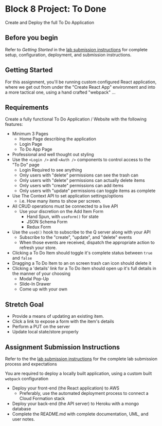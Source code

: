# Block 8 Project: To Done

Create and Deploy the full To Do Application

## Before you begin
Refer to *Getting Started*  in the [lab submission instructions](../../../reference/submission-instructions/labs/README.md) for complete setup, configuration, deployment, and submission instructions.


## Getting Started

For this assignment, you'll be running custom configured React application, where we get out from under the "Create React App" environment and into a more tactical one, using a hand crafted "webpack" ... 

## Requirements

Create a fully functional To Do Application / Website with the following features:
* Minimum 3 Pages
  * Home Page describing the application
  * Login Page
  * To Do App Page
* Professional and well thought out styling
* Use the `<Login />` and `<Auth />` components to control access to the "To Do" page
  * Login Required to see anything
  * Only users with "delete" permissions can see the trash can
  * Only users with "delete" permissions can actually delete items
  * Only users with "create" permissions can add items
  * Only users with "update" permissions can toggle items as complete
* Use The Context API to set application settings/options
  * i.e. How many items to show per screen.
* All CRUD operations must be connected to a live API
  * Use your discretion on the Add Item Form
    * Hand Spun, with `useForm()` for state
    * JSON Schema Form
    * Redux Form
* Use the `useQ()` hook to subscribe to the Q server along with your API
  * Subscribe to the "create", "update", and "delete" events
  * When those events are received, dispatch the appropriate action to refresh your store.
* Clicking a To Do Item should toggle it's complete status between `true` and `false`
* Dragging a To Do Item to an on screen trash can icon should delete it
* Clicking a 'details' link for a To Do item should open up it's full details in the manner of your choosing
  * Modal Pop-Up
  * Slide-In Drawer
  * Come up with your own

## Stretch Goal

* Provide a means of updating an existing item.
* Click a link to expose a form with the item's details
* Perform a PUT on the server
* Update local state/store properly

## Assignment Submission Instructions
Refer to the the [lab submission instructions](../../../reference/submission-instructions/labs/README.md) for the complete lab submission process and expectations

You are required to deploy a locally built application, using a custom built `webpack` configuration

* Deploy your front-end (the React application) to AWS
  * Preferably, use the automated deployment process to connect a Cloud Formation stack
* Deploy your back-end (the API server) to Heroku with a mongo database
* Complete the README.md with complete documentation, UML, and user notes.
